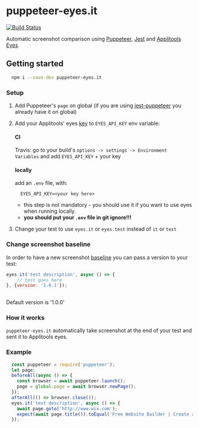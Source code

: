 # puppeteer-eyes.it

[![Build Status](https://travis-ci.org/wix-incubator/puppeteer-eyes.it.svg?branch=master)](https://travis-ci.org/wix-incubator/puppeteer-eyes.it)

Automatic screenshot comparison using [Puppeteer](https://github.com/GoogleChrome/puppeteer/), [Jest](https://github.com/facebook/jest) and [Applitools Eyes](https://applitools.com/).

## Getting started

```bash
  npm i --save-dev puppeteer-eyes.it
```

### Setup

1. Add Puppeteer's `page` on global (if you are using [jest-puppeteer](https://github.com/smooth-code/jest-puppeteer) you already have it on global)

2. Add your Applitools' eyes [key](https://applitools.com/docs/topics/overview/obtain-api-key.html) to `EYES_API_KEY` env variable:

    #### CI

    Travis: go to your build's `options -> settings -> Environment Variables` and add `EYES_API_KEY` + your key

    #### locally 
    
    add an `.env` file, with:
      
    ```
      EYES_API_KEY=<your key here>
    ```
      
    - this step is not mandatory - you should use it if you want to use eyes when running locally.
    - **you should put your `.env` file in git ignore!!!**


3. Change your test to use `eyes.it` or `eyes.test` instead of `it` or `test`

### Change screenshot baseline

In order to have a new screenshot [baseline](https://applitools.com/docs/topics/overview/overview-visual-testing.html) you can pass a version to your test:

```js
eyes.it('test description', async () => {
    // test goes here
}, {version: '1.0.1'});
  
```

Default version is '1.0.0'


### How it works

`puppeteer-eyes.it` automatically take screenshot at the end of your test and sent it to Applitools eyes.


### Example

```js
  const puppeteer = require('puppeteer');
  let page;
  beforeAll(async () => {
    const browser = await puppeteer.launch();
    page = global.page = await browser.newPage();
  });
  afterAll(() => browser.close());
  eyes.it('test description', async () => {
    await page.goto('http://www.wix.com');
    expect(await page.title()).toEqual('Free Website Builder | Create a Free Website | Wix.com');
  });
```
  


